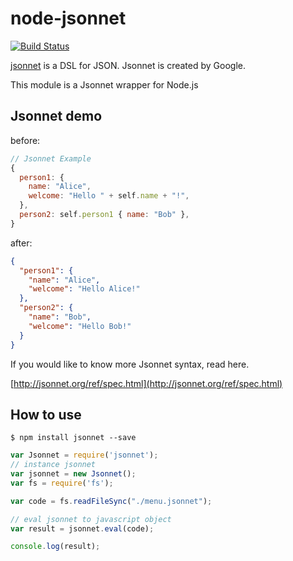 node-jsonnet
=====================

[![Build Status](https://travis-ci.org/yosuke-furukawa/node-jsonnet.svg?branch=master)](https://travis-ci.org/yosuke-furukawa/node-jsonnet)

[jsonnet](http://jsonnet.org/) is a DSL for JSON. Jsonnet is created by Google.

This module is a Jsonnet wrapper for Node.js

Jsonnet demo
---------------------

before:

```js
// Jsonnet Example
{
  person1: {
    name: "Alice",
    welcome: "Hello " + self.name + "!",
  },
  person2: self.person1 { name: "Bob" },
}
```

after:

```json
{
  "person1": {
    "name": "Alice",
    "welcome": "Hello Alice!"
  },
  "person2": {
    "name": "Bob",
    "welcome": "Hello Bob!"
  }
}
```

If you would like to know more Jsonnet syntax, read here.

[http://jsonnet.org/ref/spec.html](http://jsonnet.org/ref/spec.html)

How to use
--------------------

```shell
$ npm install jsonnet --save
```

```javascript
var Jsonnet = require('jsonnet');
// instance jsonnet
var jsonnet = new Jsonnet();
var fs = require('fs');

var code = fs.readFileSync("./menu.jsonnet");

// eval jsonnet to javascript object
var result = jsonnet.eval(code);

console.log(result);
```
